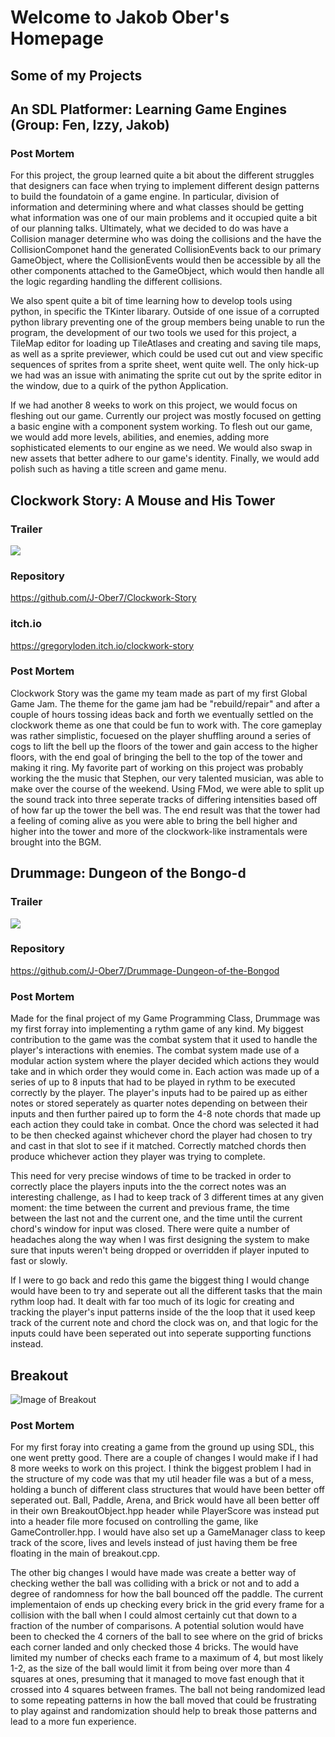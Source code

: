 # Welcome to Jakob Ober's Homepage


## Some of my Projects



## An SDL Platformer: Learning Game Engines (Group: Fen, Izzy, Jakob)
### Post Mortem
For this project, the group learned quite a bit about the different struggles that designers can face when trying to implement different design patterns to build the foundatoin of a game engine. In particular, division of information and determining where and what classes should be getting what information was one of our main problems and it occupied quite a bit of our planning talks. Ultimately, what we decided to do was have a Collision manager determine who was doing the collisions and the have the CollisionComponet hand the generated CollisionEvents back to our primary GameObject, where the CollisionEvents would then be accessible by all the other components attached to the GameObject, which would then handle all the logic regarding handling the different collisions. 

We also spent quite a bit of time learning how to develop tools using python, in specific the TKinter libarary. Outside of one issue of a corrupted python library preventing one of the group members being unable to run the program, the development of our two tools we used for this project, a TileMap editor for loading up TileAtlases and creating and saving tile maps, as well as a sprite previewer, which could be used cut out and view specific sequences of sprites from a sprite sheet, went quite well. The only hick-up we had was an issue with animating the sprite cut out by the sprite editor in the window, due to a quirk of the python Application.

If we had another 8 weeks to work on this project, we would focus on fleshing out our game. Currently our project was mostly focused on getting a basic engine with a component system working. To flesh out our game, we would add more levels, abilities, and enemies, adding more sophisticated elements to our engine as we need. We would also swap in new assets that better adhere to our game's identity. Finally, we would add polish such as having a title screen and game menu.




## Clockwork Story: A Mouse and His Tower

### Trailer
[![](http://img.youtube.com/vi/k-ct4xtg0ko/0.jpg)](http://www.youtube.com/watch?v=k-ct4xtg0ko "Trailer")

### Repository
https://github.com/J-Ober7/Clockwork-Story

### itch.io
https://gregoryloden.itch.io/clockwork-story

### Post Mortem
Clockwork Story was the game my team made as part of my first Global Game Jam. The theme for the game jam had be "rebuild/repair" and after a couple of hours tossing ideas back and forth we eventually settled on the clockwork theme as one that could be fun to work with. The core gameplay was rather simplistic, focuesed on the player shuffling around a series of cogs to lift the bell up the floors of the tower and gain access to the higher floors, with the end goal of bringing the bell to the top of the tower and making it ring. My favorite part of working on this project was probably working the the music that Stephen, our very talented musician, was able to make over the course of the weekend. Using FMod, we were able to split up the sound track into three seperate tracks of differing intensities based off of how far up the tower the bell was. The end result was that the tower had a feeling of coming alive as you were able to bring the bell higher and higher into the tower and more of the clockwork-like instramentals were brought into the BGM.
  
  
  
## Drummage: Dungeon of the Bongo-d

### Trailer
[![](http://img.youtube.com/vi/MaS38SrlOtI/0.jpg)](http://www.youtube.com/watch?v=MaS38SrlOtI "Trailer")

### Repository
https://github.com/J-Ober7/Drummage-Dungeon-of-the-Bongod

### Post Mortem
Made for the final project of my Game Programming Class, Drummage was my first forray into implementing a rythm game of any kind. My biggest contribution to the game was the combat system that it used to handle the player's interactions with enemies. The combat system made use of a modular action system where the player decided which actions they would take and in which order they would come in. Each action was made up of a series of up to 8 inputs that had to be played in rythm to be executed correctly by the player. The player's inputs had to be paired up as either notes or stored seperately as quarter notes depending on between their inputs and then further paired up to form the 4-8 note chords that made up each action they could take in combat. Once the chord was selected it had to be then checked against whichever chord the player had chosen to try and cast in that slot to see if it matched. Correctly matched chords then produce whichever action they player was trying to complete. 

This need for very precise windows of time to be tracked in order to correctly place the players inputs into the the correct notes was an interesting challenge, as I had to keep track of 3 different times at any given moment: the time between the current and previous frame, the time between the last not and the current one, and the time until the current chord's window for input was closed. There were quite a number of headaches along the way when I was first designing the system to make sure that inputs weren't being dropped or overridden if player inputed to fast or slowly.

If I were to go back and redo this game the biggest thing I would change would have been to try and seperate out all the different tasks that the main rythm loop had. It dealt with far too much of its logic for creating and tracking the player's input patterns inside of the the loop that it used keep track of the current note and chord the clock was on, and that logic for the inputs could have been seperated out into seperate supporting functions instead.

## Breakout 
![Image of Breakout](https://J-Ober7.github.io/media/breakout/BreakoutLevel1.PNG)
### Post Mortem
For my first foray into creating a game from the ground up using SDL, this one went pretty good. There are a couple of changes I would make if I had 8 more weeks to work on this project. I think the biggest problem I had in the structure of my code was that my util header file was a but of a mess, holding a bunch of different class structures that would have been better off seperated out. Ball, Paddle, Arena, and Brick would have all been better off in their own BreakoutObject.hpp header while PlayerScore was instead put into a header file more focused on controlling the game, like GameController.hpp. I would have also set up a GameManager class to keep track of the score, lives and levels instead of just having them be free floating in the main of breakout.cpp. 

The other big changes I would have made was create a better way of checking wether the ball was colliding with a brick or not and to add a degree of randomness for how the ball bounced off the paddle. The current implementaion of ends up checking every brick in the grid every frame for a collision with the ball when I could almost certainly cut that down to a fraction of the number of comparisons. A potential solution would have been to checked the 4 corners of the ball to see where on the grid of bricks each corner landed and only checked those 4 bricks. The would have limited my number of checks each frame to a maximum of 4, but most likely 1-2, as the size of the ball would limit it from being over more than 4 squares at ones, presuming that it managed to move fast enough that it crossed into 4 squares between frames. The ball not being randomized lead to some repeating patterns in how the ball moved that could be frustrating to play against and randomization should help to break those patterns and lead to a more fun experience.

